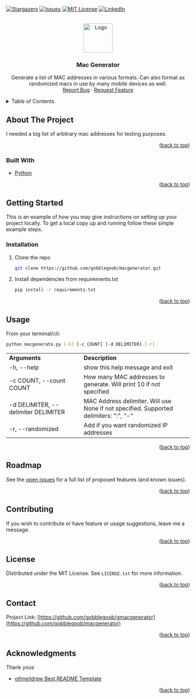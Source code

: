 <div id="top"></div>
<!--
*** Thanks for checking out the Best-README-Template. If you have a suggestion
*** that would make this better, please fork the repo and create a pull request
*** or simply open an issue with the tag "enhancement".
*** Don't forget to give the project a star!
*** Thanks again! Now go create something AMAZING! :D
-->



<!-- PROJECT SHIELDS -->
<!--
*** I'm using markdown "reference style" links for readability.
*** Reference links are enclosed in brackets [ ] instead of parentheses ( ).
*** See the bottom of this document for the declaration of the reference variables
*** for contributors-url, forks-url, etc. This is an optional, concise syntax you may use.
*** https://www.markdownguide.org/basic-syntax/#reference-style-links
-->

[![Stargazers][stars-shield]][stars-url]
[![Issues][issues-shield]][issues-url]
[![MIT License][license-shield]][license-url]
[![LinkedIn][linkedin-shield]][linkedin-url]



<!-- PROJECT LOGO -->
<br />
<div align="center">
  <a href="https://github.com/gobblegoob/macgenerator">
    <img src="images/logo.png" alt="Logo" height="80">
  </a>

  <h3 align="center">Mac Generator</h3>

  <p align="center">
    Generate a list of MAC addresses in various formats.  Can also format as randomized macs in use by many mobile devices as well.
    <br />
    <a href="https://github.com/gobblegoob/macgenerator/issues">Report Bug</a>
    ·
    <a href="https://github.com/gobblegoob/macgenerator/issues">Request Feature</a>
  </p>
</div>



<!-- TABLE OF CONTENTS -->
<details>
  <summary>Table of Contents</summary>
  <ol>
    <li>
      <a href="#about-the-project">About The Project</a>
      <ul>
        <li><a href="#built-with">Built With</a></li>
      </ul>
    </li>
    <li>
      <a href="#getting-started">Getting Started</a>
      <ul>
        <li><a href="#prerequisites">Prerequisites</a></li>
        <li><a href="#installation">Installation</a></li>
      </ul>
    </li>
    <li><a href="#usage">Usage</a></li>
    <li><a href="#roadmap">Roadmap</a></li>
    <li><a href="#contributing">Contributing</a></li>
    <li><a href="#license">License</a></li>
    <li><a href="#contact">Contact</a></li>
    <li><a href="#acknowledgments">Acknowledgments</a></li>
  </ol>
</details>



<!-- ABOUT THE PROJECT -->
## About The Project

I needed a big list of arbitrary mac addresses for testing purposes. 


<p align="right">(<a href="#top">back to top</a>)</p>



### Built With

* [Python](https://python.org/)


<p align="right">(<a href="#top">back to top</a>)</p>



<!-- GETTING STARTED -->
## Getting Started

This is an example of how you may give instructions on setting up your project locally.
To get a local copy up and running follow these simple example steps.
<!--
### Prerequisites

This is an example of how to list things you need to use the software and how to install them.
* npm
  ```sh
  npm install npm@latest -g
  ```
-->

### Installation

1. Clone the repo
   ```sh
   git clone https://github.com/gobblegoob/macgenerator.git
   ```
2. Install dependencies from requirements.txt
   ```sh
   pip install -r requirements.txt
   ```

<p align="right">(<a href="#top">back to top</a>)</p>


<!-- USAGE EXAMPLES -->
## Usage
From your terminal/cli:
```sh
python macgenerate.py [-h] [-c COUNT] [-d DELIMITER] [-r]
```

<table>
  <tr>
    <td width = 300><b>Arguments</b></td><td width=500><b>Description</b></td>
  </tr>
  <tr><td>-h, --help</td><td>show this help message and exit</td></tr>
  <tr><td>-c COUNT, --count COUNT</td><td>How many MAC addresses to generate. Will print 10 if not specified</td></tr>
  <tr><td>-d DELIMITER, --delimiter DELIMITER</td><td> MAC Address delimiter. Will use None if not specified. Supported delimiters: ":", "-"</td></tr>
  <tr><td>-r, --randomized  </td><td>Add if you want randomized IP addresses</td></tr>
</table>


<p align="right">(<a href="#top">back to top</a>)</p>



<!-- ROADMAP -->
## Roadmap

See the [open issues](https://github.com/gobblegoob/macgenerator/issues) for a full list of proposed features (and known issues).

<p align="right">(<a href="#top">back to top</a>)</p>



<!-- CONTRIBUTING -->
## Contributing

If you wish to contribute or have feature or usage suggestions, leave me a message.

<p align="right">(<a href="#top">back to top</a>)</p>



<!-- LICENSE -->
## License

Distributed under the MIT License. See `LICENSE.txt` for more information.

<p align="right">(<a href="#top">back to top</a>)</p>



<!-- CONTACT -->
## Contact

Project Link: [https://github.com/gobblegoob/gmacgenerator](https://github.com/gobblegoob/macgenerator)

<p align="right">(<a href="#top">back to top</a>)</p>



<!-- ACKNOWLEDGMENTS -->
## Acknowledgments


Thank yous

* [othneildrew Best README Template](https://github.com/gobblegoob/macgenerator)


<p align="right">(<a href="#top">back to top</a>)</p>



<!-- MARKDOWN LINKS & IMAGES -->
<!-- https://www.markdownguide.org/basic-syntax/#reference-style-links -->
[contributors-shield]: https://img.shields.io/github/contributors/gobblegoob/macgenerator.svg?style=for-the-badge
[contributors-url]: https://github.com/gobblegoob/macgenerator/graphs/contributors
[forks-shield]: https://img.shields.io/github/forks/gobblegoob/macgenerator.svg?style=for-the-badge
[forks-url]: https://github.com/gobblegoob/macgenerator/network/members
[stars-shield]: https://img.shields.io/github/stars/gobblegoob/macgenerator.svg?style=for-the-badge
[stars-url]: https://github.com/gobblegoob/macgenerator/stargazers
[issues-shield]: https://img.shields.io/github/issues/gobblegoob/macgenerator.svg?style=for-the-badge
[issues-url]: https://github.com/gobblegoob/macgenerator/issues
[license-shield]: https://img.shields.io/github/license/gobblegoob/macgenerator.svg?style=for-the-badge
[license-url]: https://github.com/gobblegoob/macgenerator/blob/main/LICENSE
[linkedin-shield]: https://img.shields.io/badge/-LinkedIn-black.svg?style=for-the-badge&logo=linkedin&colorB=555
[linkedin-url]: https://linkedin.com/in/
[product-screenshot]: images/screenshot.png
